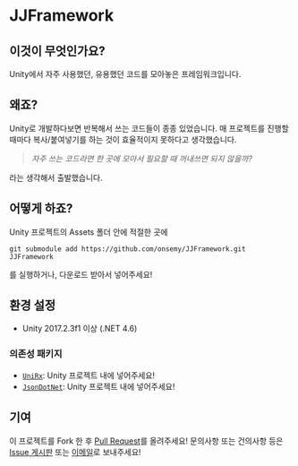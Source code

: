 # JJFramework

## 이것이 무엇인가요?

Unity에서 자주 사용했던, 유용했던 코드를 모아놓은 프레임워크입니다.

## 왜죠?

Unity로 개발하다보면 반복해서 쓰는 코드들이 종종 있었습니다. 매 프로젝트를 진행할 때마다 복사/붙여넣기를 하는 것이 효율적이지 못하다고 생각했습니다. 

> *자주 쓰는 코드라면 한 곳에 모아서 필요할 때 꺼내쓰면 되지 않을까?*

라는 생각해서 출발했습니다.

## 어떻게 하죠?

Unity 프로젝트의 Assets 폴더 안에 적절한 곳에

`git submodule add https://github.com/onsemy/JJFramework.git JJFramework`

를 실행하거나, 다운로드 받아서 넣어주세요!

## 환경 설정

- Unity 2017.2.3f1 이상 (.NET 4.6)

### 의존성 패키지

- [`UniRx`](https://github.com/neuecc/UniRx): Unity 프로젝트 내에 넣어주세요!
- [`JsonDotNet`](https://www.parentelement.com/assets/json_net_unity): Unity 프로젝트 내에 넣어주세요!

## 기여

이 프로젝트를 Fork 한 후 [Pull Request](https://github.com/onsemy/JJFramework/pulls)를 올려주세요! 문의사항 또는 건의사항 등은 [Issue 게시판](https://github.com/onsemy/JJFramework/issues) 또는 [이메일](mailto:onsemy@gmail.com)로 보내주세요!
